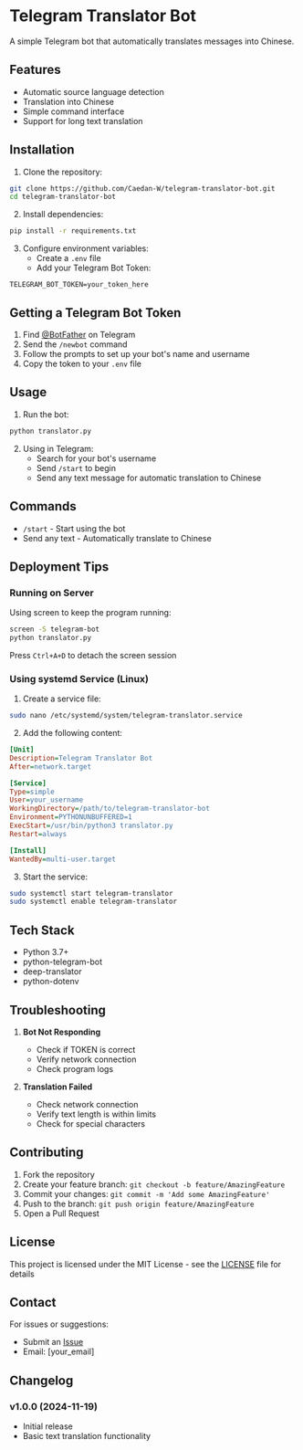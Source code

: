 # Telegram Translator Bot

A simple Telegram bot that automatically translates messages into Chinese.

## Features

- Automatic source language detection
- Translation into Chinese
- Simple command interface
- Support for long text translation

## Installation

1. Clone the repository:
```bash
git clone https://github.com/Caedan-W/telegram-translator-bot.git
cd telegram-translator-bot
```

2. Install dependencies:
```bash
pip install -r requirements.txt
```

3. Configure environment variables:
   - Create a `.env` file
   - Add your Telegram Bot Token:
```plaintext
TELEGRAM_BOT_TOKEN=your_token_here
```

## Getting a Telegram Bot Token

1. Find [@BotFather](https://t.me/BotFather) on Telegram
2. Send the `/newbot` command
3. Follow the prompts to set up your bot's name and username
4. Copy the token to your `.env` file

## Usage

1. Run the bot:
```bash
python translator.py
```

2. Using in Telegram:
   - Search for your bot's username
   - Send `/start` to begin
   - Send any text message for automatic translation to Chinese

## Commands

- `/start` - Start using the bot
- Send any text - Automatically translate to Chinese

## Deployment Tips

### Running on Server

Using screen to keep the program running:
```bash
screen -S telegram-bot
python translator.py
```

Press `Ctrl+A+D` to detach the screen session

### Using systemd Service (Linux)

1. Create a service file:
```bash
sudo nano /etc/systemd/system/telegram-translator.service
```

2. Add the following content:
```ini
[Unit]
Description=Telegram Translator Bot
After=network.target

[Service]
Type=simple
User=your_username
WorkingDirectory=/path/to/telegram-translator-bot
Environment=PYTHONUNBUFFERED=1
ExecStart=/usr/bin/python3 translator.py
Restart=always

[Install]
WantedBy=multi-user.target
```

3. Start the service:
```bash
sudo systemctl start telegram-translator
sudo systemctl enable telegram-translator
```

## Tech Stack

- Python 3.7+
- python-telegram-bot
- deep-translator
- python-dotenv

## Troubleshooting

1. **Bot Not Responding**
   - Check if TOKEN is correct
   - Verify network connection
   - Check program logs

2. **Translation Failed**
   - Check network connection
   - Verify text length is within limits
   - Check for special characters

## Contributing

1. Fork the repository
2. Create your feature branch: `git checkout -b feature/AmazingFeature`
3. Commit your changes: `git commit -m 'Add some AmazingFeature'`
4. Push to the branch: `git push origin feature/AmazingFeature`
5. Open a Pull Request

## License

This project is licensed under the MIT License - see the [LICENSE](LICENSE) file for details

## Contact

For issues or suggestions:
- Submit an [Issue](https://github.com/Caedan-W/telegram-translator-bot/issues)
- Email: [your_email]

## Changelog

### v1.0.0 (2024-11-19)
- Initial release
- Basic text translation functionality 